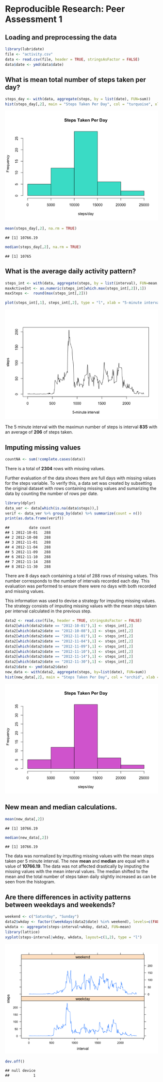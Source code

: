 # Reproducible Research: Peer Assessment 1


## Loading and preprocessing the data

```r
library(lubridate)
file <- "activity.csv"
data <- read.csv(file, header = TRUE, stringsAsFactor = FALSE)
data$date <- ymd(data$date)
```

## What is mean total number of steps taken per day?

```r
steps_day <- with(data, aggregate(steps, by = list(date), FUN=sum))    
hist(steps_day[,2], main = "Steps Taken Per Day", col = "turquoise", xlab = "steps/day")
```

![](PA1_template_files/figure-html/mean_median-1.png) 

```r
mean(steps_day[,2], na.rm = TRUE)  
```

```
## [1] 10766.19
```

```r
median(steps_day[,2], na.rm = TRUE) 
```

```
## [1] 10765
```

## What is the average daily activity pattern?

```r
steps_int <- with(data, aggregate(steps, by = list(interval), FUN=mean, na.rm=TRUE))
maxActiveInt <- as.numeric(steps_int[which.max(steps_int[,2]),1])
maxSteps <-  round(max(steps_int[,2]))
```

```r
plot(steps_int[,1], steps_int[,2], type = "l", xlab = "5-minute interval", ylab = "steps")
```

![](PA1_template_files/figure-html/dailyplot-1.png) 

The 5 minute interval with the maximun number of steps is interval **835** with an average of **206** of steps taken.  

## Imputing missing values


```r
countNA <- sum(!complete.cases(data))
```
There is a total of **2304** rows with missing values.  

Further evaluation of the data shows there are full days with missing values for the steps variable. To verify this, a data set was created by subsetting the original dataset with rows containing missing values and sumarizing the data by counting the number of rows per date.

```r
library(dplyr)
data_ver <- data[which(is.na(data$steps)),]
verif <- data_ver %>% group_by(date) %>% summarize(count = n())
print(as.data.frame(verif))
```

```
##         date count
## 1 2012-10-01   288
## 2 2012-10-08   288
## 3 2012-11-01   288
## 4 2012-11-04   288
## 5 2012-11-09   288
## 6 2012-11-10   288
## 7 2012-11-14   288
## 8 2012-11-30   288
```
There are 8 days each containing a total of 288 rows of missing values. This number corresponds to the number of intervals recorded each day. This evaluation was performed to ensure there were no days with both recorded and missing values.    

This information was used to devise a strategy for imputing missing values. The strategy consists of imputing missing values with the mean steps taken per interval calculated in the previous step. 


```r
data2 <- read.csv(file, header = TRUE, stringsAsFactor = FALSE)
data2[which(data2$date == "2012-10-01"),1] <- steps_int[,2]
data2[which(data2$date == "2012-10-08"),1] <- steps_int[,2]
data2[which(data2$date == "2012-11-01"),1] <- steps_int[,2]
data2[which(data2$date == "2012-11-04"),1] <- steps_int[,2]
data2[which(data2$date == "2012-11-09"),1] <- steps_int[,2]
data2[which(data2$date == "2012-11-10"),1] <- steps_int[,2]
data2[which(data2$date == "2012-11-14"),1] <- steps_int[,2]
data2[which(data2$date == "2012-11-30"),1] <- steps_int[,2]
data2$date <- ymd(data2$date)
new_data <- with(data2, aggregate(steps, by=list(date), FUN=sum))
hist(new_data[,2], main = "Steps Taken Per Day", col = "orchid", xlab = "steps/day")
```

![](PA1_template_files/figure-html/unnamed-chunk-5-1.png) 

## New mean and median calculations.  


```r
mean(new_data[,2])
```

```
## [1] 10766.19
```

```r
median(new_data[,2])
```

```
## [1] 10766.19
```

The data was normalized by imputting missing values with the mean steps taken per 5 minute interval. The new **mean** and **median** are equal with a value of **10766.19**. The data was not affected drastically by imputing the missing values with the mean interval values. The median shifted to the mean and the total number of steps taken daily slightly increased as can be seen from the histogram.  

## Are there differences in activity patterns between weekdays and weekends?


```r
weekend <- c("Saturday", "Sunday")
data2$wkday <- factor((weekdays(data2$date) %in% weekend), levels=c(FALSE, TRUE), labels=c('weekday', 'weekend'))
wkdata <- aggregate(steps~interval+wkday, data2, FUN=mean)
library(lattice)
xyplot(steps~interval|wkday, wkdata, layout=c(1,2), type = "l")
```

![](PA1_template_files/figure-html/unnamed-chunk-7-1.png) 

```r
dev.off()
```

```
## null device 
##           1
```


